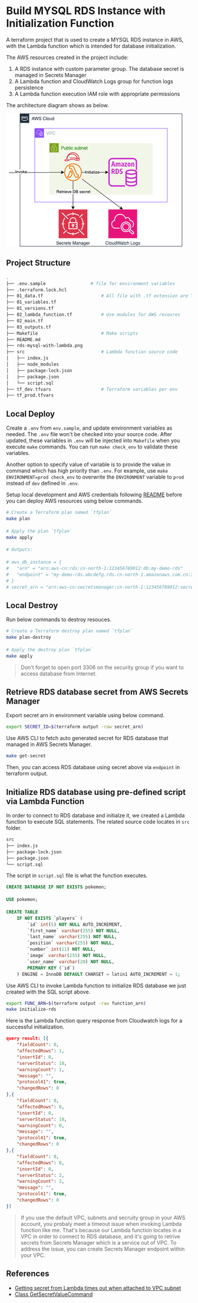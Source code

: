 # Build MYSQL RDS Instance with Initialization Function

A terraform project that is used to create a MYSQL RDS instance in AWS, with the Lambda function which is intended for database initialization.

The AWS resources created in the project include:

1. A RDS instance with custom parameter group. The database secret is managed in Secrets Manager
2. A Lambda function and CloudWatch Logs group for function logs persistence
3. A Lambda function execution IAM role with appropriate permissions

The architecture diagram shows as below.

![arch-diagram](rds-mysql-with-lambda.png)

## Project Structure

```bash
.
├── .env.sample                 # file for environment variables
├── .terraform.lock.hcl
├── 01_data.tf                      # All file with .tf extension are Terraform related
├── 01_variables.tf
├── 01_versions.tf
├── 02_lambda_function.tf           # Use modules for AWS resoures
├── 02_main.tf
├── 03_outputs.tf
├── Makefile                        # Make scripts
├── README.md
├── rds-mysql-with-lambda.png
├── src                             # Lambda function source code
│   ├── index.js
│   ├── node_modules
│   ├── package-lock.json
│   ├── package.json
│   └── script.sql
├── tf_dev.tfvars                   # Terraform variables per env
├── tf_prod.tfvars
```

## Local Deploy

Create a `.env` from `env.sample`, and update environment variables as needed. The `.env` file won't be checked into your source code. After updated, these variables in `.env` will be injected into `Makefile` when you execute `make` commands. You can run `make check_env` to validate these variables.

Another option to specify value of variable is to provide the value in command which has high priority than `.env`. For example, use `make ENVIRONMENT=prod check_env` to overwrite the `ENVIRONMENT` variable to `prod` instead of `dev` defined in `.env`.

Setup local development and AWS credentials following [README](../README.md) before you can deploy AWS resources using below commands.

```bash
# Create a Terraform plan named `tfplan`
make plan

# Apply the plan `tfplan`
make apply

# Outputs:

# aws_db_instance = {
#   "arn" = "arn:aws-cn:rds:cn-north-1:123456789012:db:my-demo-rds"
#   "endpoint" = "my-demo-rds.abcdefg.rds.cn-north-1.amazonaws.com.cn:3306"
# }
# secret_arn = "arn:aws-cn:secretsmanager:cn-north-1:123456789012:secret:XXXXXXXXX"
```

## Local Destroy

Run below commands to destroy resouces.

```bash
# Create a Terraform destroy plan named `tfplan`
make plan-destroy

# Apply the destroy plan `tfplan`
make apply
```

> Don't forget to open port 3306 on the security group if you want to access database from Internet.

## Retrieve RDS database secret from AWS Secrets Manager

Export secret arn in environment variable using below command.

```bash
export SECRET_ID=$(terraform output -raw secret_arn)
```

Use AWS CLI to fetch auto generated secret for RDS database that managed in AWS Secrets Manager.

```bash
make get-secret
```

Then, you can access RDS database using secret above via `endpoint` in terraform output.

## Initialize RDS database using pre-defined script via Lambda Function

In order to connect to RDS database and initialze it, we created a Lambda function to execute SQL statements. The related source code locates in `src` folder.

```bash
src
├── index.js
├── package-lock.json
├── package.json
└── script.sql
```

The script in `script.sql` file is what the function executes.

```sql
CREATE DATABASE IF NOT EXISTS pokemon;

USE pokemon;

CREATE TABLE
    IF NOT EXISTS `players` (
        `id` int(5) NOT NULL AUTO_INCREMENT,
        `first_name` varchar(255) NOT NULL,
        `last_name` varchar(255) NOT NULL,
        `position` varchar(255) NOT NULL,
        `number` int(11) NOT NULL,
        `image` varchar(255) NOT NULL,
        `user_name` varchar(20) NOT NULL,
        PRIMARY KEY (`id`)
    ) ENGINE = InnoDB DEFAULT CHARSET = latin1 AUTO_INCREMENT = 1;
```

Use AWS CLI to invoke Lambda function to initialize RDS database we just created with the SQL script above.

```bash
export FUNC_ARN=$(terraform output -raw function_arn)
make initialize-rds
```

Here is the Lambda function query response from Cloudwatch logs for a successful initialization.

```json
query result: [{
    "fieldCount": 0,
    "affectedRows": 1,
    "insertId": 0,
    "serverStatus": 10,
    "warningCount": 1,
    "message": "",
    "protocol41": true,
    "changedRows": 0
},{
    "fieldCount": 0,
    "affectedRows": 0,
    "insertId": 0,
    "serverStatus": 10,
    "warningCount": 0,
    "message": "",
    "protocol41": true,
    "changedRows": 0
},{
    "fieldCount": 0,
    "affectedRows": 0,
    "insertId": 0,
    "serverStatus": 2,
    "warningCount": 3,
    "message": "",
    "protocol41": true,
    "changedRows": 0
}]
```

> If you use the default VPC, subnets and secruity group in your AWS account, you probaly meet a timeout issue when invoking Lambda function like me. That's because our Lambda function locates in a VPC in order to connect to RDS database, and it's going to retrive secrets from Secrets Manager which is a service out of VPC. To address the issue, you can create Secrets Manager endpoint within your VPC.

## References

- [Getting secret from Lambda times out when attached to VPC subnet](https://repost.aws/questions/QU1WLg4Q2-TCqznkgmpPnW0g/getting-secret-from-lambda-times-out-when-attached-to-vpc-subnet)
- [Class GetSecretValueCommand](https://docs.aws.amazon.com/AWSJavaScriptSDK/v3/latest/clients/client-secrets-manager/classes/getsecretvaluecommand.html)

